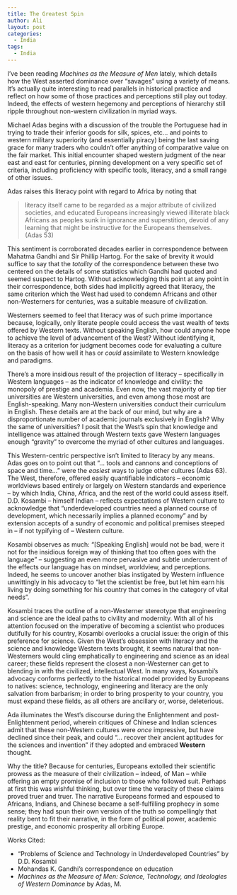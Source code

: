 ```yaml
---
title: The Greatest Spin
author: Ali
layout: post
categories:
  - India
tags:
  - India
---
```

I&#8217;ve been reading *Machines as the Measure of Men* lately, which details how the West asserted dominance over &#8220;savages&#8221; using a variety of means. It&#8217;s actually quite interesting to read parallels in historical practice and reflect on how some of those practices and perceptions still play out today. Indeed, the effects of western hegemony and perceptions of hierarchy still ripple throughout non-western civilization in myriad ways.

Michael Adas begins with a discussion of the trouble the Portuguese had in trying to trade their inferior goods for silk, spices, etc&#8230; and points to western military superiority (and essentially piracy) being the last saving grace for many traders who couldn&#8217;t offer anything of comparative value on the fair market. This initial encounter shaped western judgment of the near east and east for centuries, pinning development on a very specific set of criteria, including proficiency with specific tools, literacy, and a small range of other issues.

Adas raises this literacy point with regard to Africa by noting that

> literacy itself came to be regarded as a major attribute of civilized societies, and educated Europeans increasingly viewed illiterate black Africans as peoples sunk in ignorance and superstition, devoid of any learning that might be instructive for the Europeans themselves. (Adas 53)

This sentiment is corroborated decades earlier in correspondence between Mahatma Gandhi and Sir Phillip Hartog. For the sake of brevity it would suffice to say that the *totality* of the correspondence between these two centered on the details of some statistics which Gandhi had quoted and seemed suspect to Hartog. Without acknowledging this point at any point in their correspondence, both sides had implicitly agreed that literacy, the same criterion which the West had used to condemn Africans and other non-Westerners for centuries, was a suitable measure of civilization.

Westerners seemed to feel that literacy was of such prime importance because, logically, only literate people could access the vast wealth of texts offered by Western texts. Without speaking English, how could anyone hope to achieve the level of advancement of the West? Without identifying it, literacy as a criterion for judgment becomes code for evaluating a culture on the basis of how well it has or *could* assimilate to Western knowledge and paradigms.

There&#8217;s a more insidious result of the projection of literacy &#8211; specifically in Western languages &#8211; as the indicator of knowledge and civility: the monopoly of prestige and academia. Even now, the vast majority of top tier universities are Western universities, and even among those most are English-speaking. Many non-Western universities conduct their curriculum in English. These details are at the back of our mind, but why are a disproportionate number of academic journals exclusively in English? Why the same of universities? I posit that the West&#8217;s spin that knowledge and intelligence was attained through Western texts gave Western languages enough &#8220;gravity&#8221; to overcome the myriad of other cultures and languages.

This Western-centric perspective isn&#8217;t limited to literacy by any means. Adas goes on to point out that &#8220;&#8230; tools and cannons and conceptions of space and time&#8230;&#8221; were the *easiest* ways to judge other cultures (Adas 63). The West, therefore, offered easily quantifiable indicators &#8211; economic worldviews based entirely or largely on Western standards and experience &#8211; by which India, China, Africa, and the rest of the world could assess itself. D.D. Kosambi &#8211; himself Indian &#8211; reflects expectations of Western culture to acknowledge that &#8220;underdeveloped countries need a planned course of development, which necessarily implies a planned economy&#8221; and by extension accepts of a sundry of economic and political premises steeped in &#8211; if not typifying of &#8211; Western culture.

Kosambi observes as much: &#8220;[Speaking English] would not be bad, were it not for the insidious foreign way of thinking that too often goes with the language&#8221; &#8211; suggesting an even more pervasive and subtle undercurrent of the effects our language has on mindset, worldview, and perceptions. Indeed, he seems to uncover another bias instigated by Western influence unwittingly in his advocacy to &#8220;let the scientist be free, but let him earn his living by doing something for his country that comes in the category of vital needs&#8221;.

Kosambi traces the outline of a non-Westerner stereotype that engineering and science are the ideal paths to civility and modernity. With all of his attention focused on the imperative of becoming a scientist who produces dutifully for his country, Kosambi overlooks a crucial issue: the origin of this preference for science. Given the West&#8217;s obsession with literacy and the science and knowledge Western texts brought, it seems natural that non-Westerners would cling emphatically to engineering and science as an ideal career; these fields represent the closest a non-Westerner can get to blending in with the civilized, intellectual West. In many ways, Kosambi&#8217;s advocacy conforms perfectly to the historical model provided by Europeans to natives: science, technology, engineering and literacy are the only salvation from barbarism; in order to bring prosperity to your country, you must expand these fields, as all others are ancillary or, worse, deleterious.

Ada illuminates the West&#8217;s discourse during the Enlightenment and post-Enlightenment period, wherein critiques of Chinese and Indian sciences admit that these non-Western cultures were *once* impressive, but have declined since their peak, and could &#8220;&#8230; recover their ancient aptitudes for the sciences and invention&#8221; if they adopted and embraced **Western** thought.

Why the title? Because for centuries, Europeans extolled their scientific prowess as the measure of their civilization &#8211; indeed, of Man &#8211; while offering an empty promise of inclusion to those who followed suit. Perhaps at first this was wishful thinking, but over time the veracity of these claims proved truer and truer. The narrative Europeans formed and espoused to Africans, Indians, and Chinese became a self-fulfilling prophecy in some sense; they had spun their own version of the truth so compellingly that reality bent to fit their narrative, in the form of political power, academic prestige, and economic prosperity all orbiting Europe.

Works Cited:

*   &#8220;Problems of Science and Technology in Underdeveloped Countries&#8221; by D.D. Kosambi
*   Mohandas K. Gandhi&#8217;s correspondence on education
*   *Machines as the Measure of Men: Science, Technology, and Ideologies of Western Dominance* by Adas, M.
